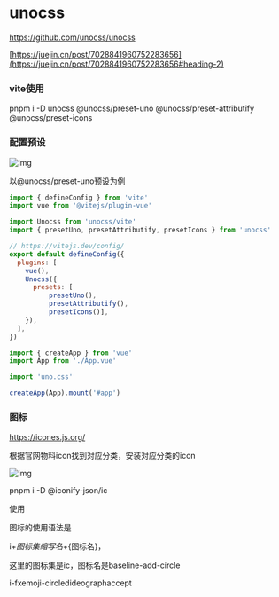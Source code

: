 # unocss



https://github.com/unocss/unocss

[https://juejin.cn/post/7028841960752283656](https://juejin.cn/post/7028841960752283656#heading-2)

### vite使用

pnpm i -D unocss @unocss/preset-uno @unocss/preset-attributify @unocss/preset-icons



### 配置预设



![img](https://cdn.nlark.com/yuque/0/2022/png/28823371/1671535516875-8ee85c88-d085-472b-afdd-11a3c7be2603.png)

以@unocss/preset-uno预设为例

```javascript
import { defineConfig } from 'vite'
import vue from '@vitejs/plugin-vue'

import Unocss from 'unocss/vite'
import { presetUno, presetAttributify, presetIcons } from 'unocss'

// https://vitejs.dev/config/
export default defineConfig({
  plugins: [
    vue(),
    Unocss({
      presets: [
          presetUno(), 
          presetAttributify(), 
          presetIcons()],
    }),
  ],
})
```



```javascript
import { createApp } from 'vue'
import App from './App.vue'

import 'uno.css'

createApp(App).mount('#app')
```

### 图标

https://icones.js.org/

根据官网物料icon找到对应分类，安装对应分类的icon

![img](https://cdn.nlark.com/yuque/0/2022/png/28823371/1671535375277-82309cd3-4ffe-4824-a064-60a2e15dd449.png)

pnpm i -D @iconify-json/ic

使用

<div class="i-ic-baseline-add-circle text-3xl bg-green-500" /> 



图标的使用语法是

i+${图标集缩写名}+${图标名}，

这里的图标集是ic，图标名是baseline-add-circle

i-fxemoji-circledideographaccept





 